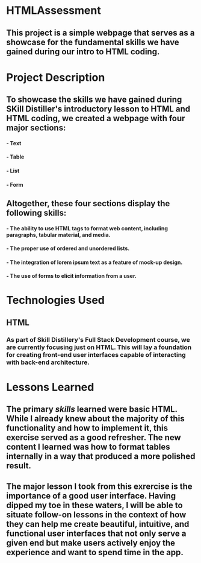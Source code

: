 # HTMLAssessment
## This project is a simple webpage that serves as a showcase for the fundamental skills we have gained during our intro to HTML coding. 

# Project Description
## To showcase the skills we have gained during SKill Distiller's introductory lesson to HTML and HTML coding, we created a webpage with four major sections:
#### - Text
#### - Table
#### - List
#### - Form
## Altogether, these four sections display the following skills:
#### - The ability to use HTML tags to format web content, including paragraphs, tabular material, and media.
#### - The proper use of ordered and unordered lists.
#### - The integration of lorem ipsum text as a feature of mock-up design.
#### - The use of forms to elicit information from a user.

# Technologies Used
## HTML
### As part of Skill Distillery's Full Stack Development course, we are currently focusing just on HTML. This will lay a foundation for creating front-end user interfaces capable of interacting with back-end architecture.

# Lessons Learned
## The primary *skills* learned were basic HTML. While I already knew about the majority of this functionality and how to implement it, this exercise served as a good refresher. The new content I learned was how to format tables internally in a way that produced a more polished result.
## The major lesson I took from this exrercise is the importance of a good user interface. Having dipped my toe in these waters, I will be able to situate follow-on lessons in the context of how they can help me create beautiful, intuitive, and functional user interfaces that not only serve a given end but make users actively enjoy the experience and want to spend time in the app.
